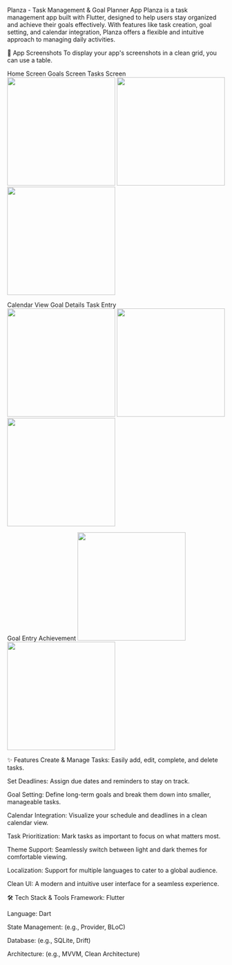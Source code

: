Planza - Task Management & Goal Planner App
Planza is a task management app built with Flutter, designed to help users stay organized and achieve their goals effectively. With features like task creation, goal setting, and calendar integration, Planza offers a flexible and intuitive approach to managing daily activities.

📸 App Screenshots
To display your app's screenshots in a clean grid, you can use a table.

Home Screen	Goals Screen	Tasks Screen
<img src="https://github.com/Amir-Hzz79/planza/blob/release/screenshots/HomeScreen.jpg?raw=true" width="250">	<img src="https://github.com/Amir-Hzz79/planza/blob/release/screenshots/GoalsScreen.jpg?raw=true" width="250">	<img src="https://github.com/Amir-Hzz79/planza/blob/release/screenshots/TasksScreen.jpg?raw=true" width="250">

Calendar View	Goal Details	Task Entry
<img src="https://github.com/Amir-Hzz79/planza/blob/release/screenshots/Calendar.jpg?raw=true" width="250">	<img src="https://github.com/Amir-Hzz79/planza/blob/release/screenshots/GoalDetails.jpg?raw=true" width="250">	<img src="https://github.com/Amir-Hzz79/planza/blob/release/screenshots/TaskEntry.jpg?raw=true" width="250">

Goal Entry	Achievement
<img src="https://github.com/Amir-Hzz79/planza/blob/release/screenshots/GoalEntry.jpg?raw=true" width="250">	<img src="https://github.com/Amir-Hzz79/planza/blob/release/screenshots/Achievement.jpg?raw=true" width="250">

✨ Features
Create & Manage Tasks: Easily add, edit, complete, and delete tasks.

Set Deadlines: Assign due dates and reminders to stay on track.

Goal Setting: Define long-term goals and break them down into smaller, manageable tasks.

Calendar Integration: Visualize your schedule and deadlines in a clean calendar view.

Task Prioritization: Mark tasks as important to focus on what matters most.

Theme Support: Seamlessly switch between light and dark themes for comfortable viewing.

Localization: Support for multiple languages to cater to a global audience.

Clean UI: A modern and intuitive user interface for a seamless experience.

🛠️ Tech Stack & Tools
Framework: Flutter

Language: Dart

State Management: (e.g., Provider, BLoC)

Database: (e.g., SQLite, Drift)

Architecture: (e.g., MVVM, Clean Architecture)

